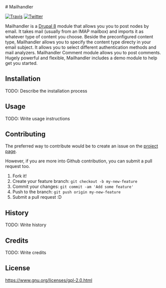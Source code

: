 <snippet>
    <content>
# Mailhandler

[![Travis](https://img.shields.io/travis/fantastic91/mailhandler_d8.svg?maxAge=2592000)](https://travis-ci.org/fantastic91/mailhandler_d8/)
[![Twitter](https://img.shields.io/twitter/url/https/github.com/fantastic91/mailhandler_d8.svg?style=social)](https://twitter.com/intent/tweet?text=Wow:&url=https://github.com/fantastic91/mailhandler_d8)

Mailhandler is a [Drupal 8](https://www.drupal.org/8) module that allows you you to post nodes by email. It takes mail (usually from an IMAP mailbox) and imports it as whatever type of content you choose. Beside the preconfigured content type, Mailhandler allows you to specify the content type directy in your email subject. It allows you to select different authentication methods and mail analyzers. Mailhandler Comment module allows you to post comments. Hugely powerful and flexible, Mailhandler includes a demo module to help get you started.

## Installation

TODO: Describe the installation process

## Usage

TODO: Write usage instructions

## Contributing

The preferred way to contribute would be to create an issue on the [project page](https://www.drupal.org/project/issues/mailhandler?version=8.x).

However, if you are more into Github contribution, you can submit a pull request too.
1. Fork it!
2. Create your feature branch: `git checkout -b my-new-feature`
3. Commit your changes: `git commit -am 'Add some feature'`
4. Push to the branch: `git push origin my-new-feature`
5. Submit a pull request :D

## History

TODO: Write history

## Credits

TODO: Write credits

## License

https://www.gnu.org/licenses/gpl-2.0.html
    </content>
</snippet>
